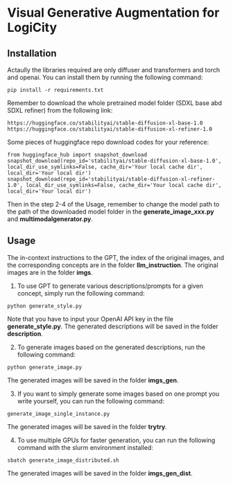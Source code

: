 # Visual Generative Augmentation for LogiCity

## Installation
Actaully the libraries required are only diffuser and transformers and torch and openai. You can install them by running the following command:
```
pip install -r requirements.txt
```
Remember to download the whole pretrained model folder (SDXL base abd SDXL refiner) from the following link:
```
https://huggingface.co/stabilityai/stable-diffusion-xl-base-1.0
https://huggingface.co/stabilityai/stable-diffusion-xl-refiner-1.0
```
Some pieces of huggingface repo download codes for your reference:
```
from huggingface_hub import snapshot_download
snapshot_download(repo_id='stabilityai/stable-diffusion-xl-base-1.0', local_dir_use_symlinks=False, cache_dir='Your local cache dir', local_dir='Your local dir')
snapshot_download(repo_id='stabilityai/stable-diffusion-xl-refiner-1.0', local_dir_use_symlinks=False, cache_dir='Your local cache dir', local_dir='Your local dir')
```
Then in the step 2-4 of the Usage, remember to change the model path to the path of the downloaded model folder in the **generate_image_xxx.py** and **multimodalgenerator.py**.

## Usage
The in-context instructions to the GPT, the index of the original images, and the corresponding concepts are in the folder **llm_instruction**. The original images are in the folder **imgs**.

1. To use GPT to generate various descriptions/prompts for a given concept, simply run the following command:
```
python generate_style.py
```
Note that you have to input your OpenAI API key in the file **generate_style.py**. The generated descriptions will be saved in the folder **description**.

2. To generate images based on the generated descriptions, run the following command:
```
python generate_image.py
```
The generated images will be saved in the folder **imgs_gen**.

3. If you want to simply generate some images based on one prompt you write yourself, you can run the following command:
```
generate_image_single_instance.py
```
The generated images will be saved in the folder **trytry**.

4. To use multiple GPUs for faster generation, you can run the following command with the slurm environment installed:
```
sbatch generate_image_distributed.sh
```
The generated images will be saved in the folder **imgs_gen_dist**.


